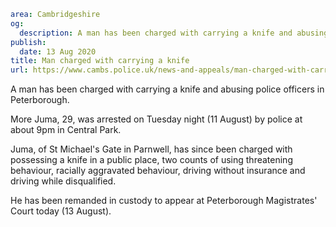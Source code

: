 ```yaml
area: Cambridgeshire
og:
  description: A man has been charged with carrying a knife and abusing police officers in Peterborough.
publish:
  date: 13 Aug 2020
title: Man charged with carrying a knife
url: https://www.cambs.police.uk/news-and-appeals/man-charged-with-carrying-a-knife
```

A man has been charged with carrying a knife and abusing police officers in Peterborough.

More Juma, 29, was arrested on Tuesday night (11 August) by police at about 9pm in Central Park.

Juma, of St Michael's Gate in Parnwell, has since been charged with possessing a knife in a public place, two counts of using threatening behaviour, racially aggravated behaviour, driving without insurance and driving while disqualified.

He has been remanded in custody to appear at Peterborough Magistrates' Court today (13 August).
